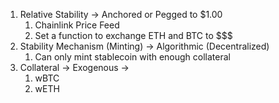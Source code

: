 1. Relative Stability -> Anchored or Pegged to $1.00
   1. Chainlink Price Feed
   2. Set a function to exchange ETH and BTC to $$$
2. Stability Mechanism (Minting) -> Algorithmic (Decentralized)
   1. Can only mint stablecoin with enough collateral
3. Collateral -> Exogenous ->
   1. wBTC
   2. wETH
